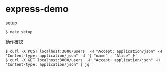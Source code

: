 # express-demo

setup

```
$ make setup
```

動作確認

```
$ curl -X POST localhost:3000/users  -H "Accept: application/json" -H "Content-type: application/json" -d '{ "name" : "Alice" }'
$ curl -X GET localhost:3000/users  -H "Accept: application/json" -H "Content-type: application/json" | jq
```
